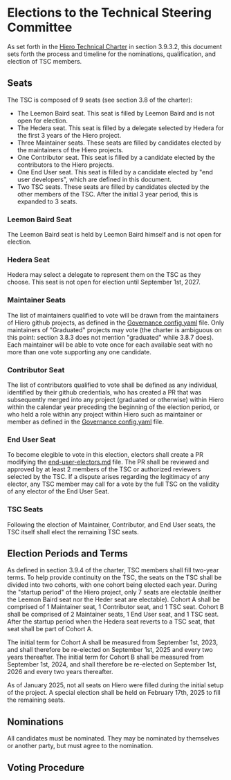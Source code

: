 # Elections to the Technical Steering Committee

As set forth in the [Hiero Technical Charter](/Hiero%20Technical%20Charter%20Final%209-16-2024.md) in section 3.9.3.2, this document sets forth the process and timeline for the nominations, qualification, and election of TSC members.

## Seats

The TSC is composed of 9 seats (see section 3.8 of the charter):
- The Leemon Baird seat. This seat is filled by Leemon Baird and is not open for election.
- The Hedera seat. This seat is filled by a delegate selected by Hedera for the first 3 years of the Hiero project.
- Three Maintainer seats. These seats are filled by candidates elected by the maintainers of the Hiero projects.
- One Contributor seat. This seat is filled by a candidate elected by the contributors to the Hiero projects.
- One End User seat. This seat is filled by a candidate elected by "end user developers", which are defined in this document.
- Two TSC seats. These seats are filled by candidates elected by the other members of the TSC. After the initial 3 year period, this is expanded to 3 seats.

### Leemon Baird Seat

The Leemon Baird seat is held by Leemon Baird himself and is not open for election.

### Hedera Seat

Hedera may select a delegate to represent them on the TSC as they choose. This seat is not open for election until September 1st, 2027.

### Maintainer Seats

The list of maintainers qualified to vote will be drawn from the maintainers of Hiero github projects, as defined in the [Governance config.yaml](/config.yaml) file. Only maintainers of "Graduated" projects may vote (the charter is ambiguous on this point: section 3.8.3 does not mention "graduated" while 3.8.7 does). Each maintainer will be able to vote once for each available seat with no more than one vote supporting any one candidate.

### Contributor Seat

The list of contributors qualified to vote shall be defined as any individual, identified by their github credentials, who has created a PR that was subsequently merged into any project (graduated or otherwise) within Hiero within the calendar year preceding the beginning of the election period, or who held a role within any project within Hiero such as maintainer or member as defined in the [Governance config.yaml](/config.yaml) file.

### End User Seat

To become elegible to vote in this election, electors shall create a PR modifying the [end-user-electors.md](/elections/end-user-electors.md) file. The PR shall be reviewed and approved by at least 2 members of the TSC or authorized reviewers selected by the TSC. If a dispute arises regarding the legitimacy of any elector, any TSC member may call for a vote by the full TSC on the validity of any elector of the End User Seat.

### TSC Seats

Following the election of Maintainer, Contributor, and End User seats, the TSC itself shall elect the remaining TSC seats.

## Election Periods and Terms

As defined in section 3.9.4 of the charter, TSC members shall fill two-year terms. To help provide continuity on the TSC, the seats on the TSC shall be divided into two cohorts, with one cohort being elected each year. During the "startup period" of the Hiero project, only 7 seats are electable (neither the Leemon Baird seat nor the Heder seat are electable). Cohort A shall be comprised of 1 Maintainer seat, 1 Contributor seat, and 1 TSC seat. Cohort B shall be comprised of 2 Maintainer seats, 1 End User seat, and 1 TSC seat. After the startup period when the Hedera seat reverts to a TSC seat, that seat shall be part of Cohort A.

The initial term for Cohort A shall be measured from September 1st, 2023, and shall therefore be re-elected on September 1st, 2025 and every two years thereafter. The initial term for Cohort B shall be measured from September 1st, 2024, and shall therefore be re-elected on September 1st, 2026 and every two years thereafter.

As of January 2025, not all seats on Hiero were filled during the initial setup of the project. A special election shall be held on February 17th, 2025 to fill the remaining seats.

## Nominations

All candidates must be nominated. They may be nominated by themselves or another party, but must agree to the nomination. 

## Voting Procedure

